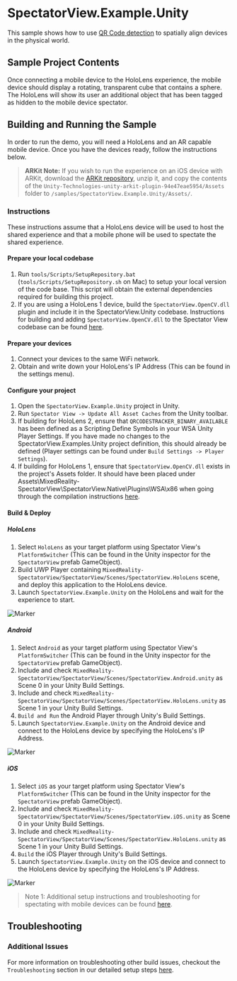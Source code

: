 # SpectatorView.Example.Unity

This sample shows how to use [QR Code detection](https://docs.microsoft.com/en-us/windows/mixed-reality/qr-code-tracking) to spatially align devices in the physical world.

## Sample Project Contents

Once connecting a mobile device to the HoloLens experience, the mobile device should display a rotating, transparent cube that contains a sphere. The HoloLens will show its user an additional object that has been tagged as hidden to the mobile device spectator.

## Building and Running the Sample

In order to run the demo, you will need a HoloLens and an AR capable mobile device. Once you have the devices ready, follow the instructions below.

> **ARKit Note:** If you wish to run the experience on an iOS device with ARKit, download the [ARKit repository](https://bitbucket.org/Unity-Technologies/unity-arkit-plugin/downloads/), unzip it, and copy the contents of the `Unity-Technologies-unity-arkit-plugin-94e47eae5954/Assets` folder to `/samples/SpectatorView.Example.Unity/Assets/`.

### Instructions

These instructions assume that a HoloLens device will be used to host the shared experience and that a mobile phone will be used to spectate the shared experience.

#### Prepare your local codebase

1. Run `tools/Scripts/SetupRepository.bat` (`tools/Scripts/SetupRepository.sh` on Mac) to setup your local version of the code base. This script will obtain the external dependencies required for building this project.
2. If you are using a HoloLens 1 device, build the `SpectatorView.OpenCV.dll` plugin and include it in the SpectatorView.Unity codebase. Instructions for building and adding `SpectatorView.OpenCV.dll` to the Spectator View codebase can be found [here](../../src/SpectatorView.Native/README.md).

#### Prepare your devices

1. Connect your devices to the same WiFi network.
2. Obtain and write down your HoloLens's IP Address (This can be found in the settings menu).

#### Configure your project

1. Open the `SpectatorView.Example.Unity` project in Unity.
2. Run `Spectator View -> Update All Asset Caches` from the Unity toolbar.
3. If building for HoloLens 2, ensure that `QRCODESTRACKER_BINARY_AVAILABLE` has been defined as a Scripting Define Symbols in your WSA Unity Player Settings. If you have made no changes to the SpectatorView.Examples.Unity project definition, this should already be defined (Player settings can be found under `Build Settings -> Player Settings`).
4. If building for HoloLens 1, ensure that `SpectatorView.OpenCV.dll` exists in the project's Assets folder. It should have been placed under Assets\MixedReality-SpectatorView\SpectatorView.Native\Plugins\WSA\x86 when going through the compilation instructions [here](../../src/SpectatorView.Native/README.md).

#### Build & Deploy

##### HoloLens

1. Select `HoloLens` as your target platform using Spectator View's `PlatformSwitcher` (This can be found in the Unity inspector for the `SpectatorView` prefab GameObject).
2. Build UWP Player containing `MixedReality-SpectatorView/SpectatorView/Scenes/SpectatorView.HoloLens` scene, and deploy this application to the HoloLens device.
3. Launch `SpectatorView.Example.Unity` on the HoloLens and wait for the experience to start.

![Marker](./../../doc/images/HoloLensSpectatorViewExampleBuildSettings.png)

##### Android

1. Select `Android` as your target platform using Spectator View's `PlatformSwitcher` (This can be found in the Unity inspector for the `SpectatorView` prefab GameObject).
2. Include and check `MixedReality-SpectatorView/SpectatorView/Scenes/SpectatorView.Android.unity` as Scene 0 in your Unity Build Settings.
3. Include and check `MixedReality-SpectatorView/SpectatorView/Scenes/SpectatorView.HoloLens.unity` as Scene 1 in your Unity Build Settings.
4. `Build and Run` the Android Player through Unity's Build Settings.
5. Launch `SpectatorView.Example.Unity` on the Android device and connect to the HoloLens device by specifying the HoloLens's IP Address.

![Marker](./../../doc/images/AndroidSpectatorViewExampleBuildSettings.png)

##### iOS

1. Select `iOS` as your target platform using Spectator View's `PlatformSwitcher` (This can be found in the Unity inspector for the `SpectatorView` prefab GameObject).
2. Include and check `MixedReality-SpectatorView/SpectatorView/Scenes/SpectatorView.iOS.unity` as Scene 0 in your Unity Build Settings.
3. Include and check `MixedReality-SpectatorView/SpectatorView/Scenes/SpectatorView.HoloLens.unity` as Scene 1 in your Unity Build Settings.
4. `Build` the iOS Player through Unity's Build Settings.
5. Launch `SpectatorView.Example.Unity` on the iOS device and connect to the HoloLens device by specifying the HoloLens's IP Address.

![Marker](./../../doc/images/iOSSpectatorViewExampleBuildSettings.png)

> Note 1: Additional setup instructions and troubleshooting for spectating with mobile devices can be found [here](../../doc/SpectatorView.Setup.md#building--deploying).

## Troubleshooting

### __Additional Issues__
For more information on troubleshooting other build issues, checkout the `Troubleshooting` section in our detailed setup steps [here](../../doc/SpectatorView.Setup.md#troubleshooting).